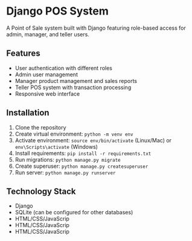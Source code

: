 # Django POS System
A Point of Sale system built with Django featuring role-based access for admin, manager, 
and teller users.
## Features
- User authentication with different roles
- Admin user management
- Manager product management and sales reports
- Teller POS system with transaction processing
- Responsive web interface
## Installation
1. Clone the repository
2. Create virtual environment: `python -m venv env`
3. Activate environment: `source env/bin/activate` (Linux/Mac) or `env\Scripts\activate` 
(Windows)
4. Install requirements: `pip install -r requirements.txt`
5. Run migrations: `python manage.py migrate`
6. Create superuser: `python manage.py createsuperuser`
7. Run server: `python manage.py runserver`
## Technology Stack
- Django
- SQLite (can be configured for other databases)
- HTML/CSS/JavaScrip
- HTML/CSS/JavaScrip
- HTML/CSS/JavaScrip
